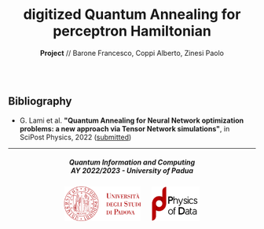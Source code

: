 <h1 align="center"> <b>digitized Quantum Annealing for perceptron Hamiltonian</b> </h1>

<p align="center"><b>Project</b> // Barone Francesco, Coppi Alberto, Zinesi Paolo<br></p>










<br><br>

## Bibliography

* G. Lami et al. **"Quantum Annealing for Neural Network optimization problems: a new approach via Tensor Network simulations"**, in SciPost Physics, 2022 ([submitted](https://arxiv.org/abs/2208.14468))

---

<h5 align="center">Quantum Information and Computing<br>AY 2022/2023 - University of Padua</h5>

<p align="center">
  <img src="https://raw.githubusercontent.com/baronefr/baronefr/main/shared/2022_unipd.png" alt="" height="70"/>
  &emsp;
  <img src="https://raw.githubusercontent.com/baronefr/baronefr/main/shared/2022_pod.png" alt="" height="70"/>
</p>
